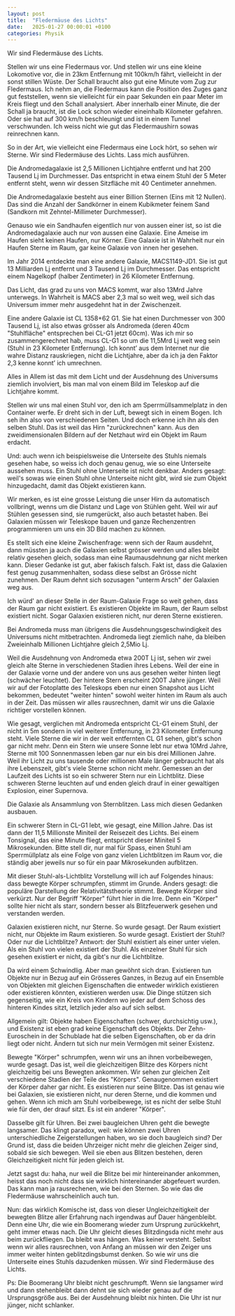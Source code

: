 ```yaml
---
layout: post
title:  "Fledermäuse des Lichts"
date:   2025-01-27 00:00:01 +0100
categories: Physik
---
```

Wir sind Fledermäuse des Lichts.

Stellen wir uns eine Fledermaus vor. Und stellen wir uns eine kleine Lokomotive vor, die in 23km Entfernung mit 100km/h fährt, vielleicht in der sonst stillen Wüste. Der Schall braucht also gut eine Minute vom Zug zur Fledermaus. Ich nehm an, die Fledermaus kann die Position des Zuges ganz gut feststellen, wenn sie vielleicht für ein paar Sekunden ein paar Meter im Kreis fliegt und den Schall analysiert. Aber innerhalb einer Minute, die der Schall ja braucht, ist die Lock schon wieder eineinhalb Kilometer gefahren. Oder sie hat auf 300 km/h beschleunigt und ist in einem Tunnel verschwunden. Ich weiss nicht wie gut das Fledermaushirn sowas reinrechnen kann.

So in der Art, wie vielleicht eine Fledermaus eine Lock hört, so sehen wir Sterne. Wir sind Fledermäuse des Lichts. Lass mich ausführen.

Die Andromedagalaxie ist 2,5 Millionen Lichtjahre entfernt und hat 200 Tausend Lj im Durchmesser. Das entspricht in etwa einem Stuhl der 5 Meter entfernt steht, wenn wir dessen Sitzfläche mit 40 Centimeter annehmen.

Die Andromedagalaxie besteht aus einer Billion Sternen (Eins mit 12 Nullen). Das sind die Anzahl der Sandkörner in einem Kubikmeter feinem Sand (Sandkorn mit Zehntel-Millimeter Durchmesser).

Genauso wie ein Sandhaufen eigentlich nur von aussen einer ist, so ist die Andromedagalaxie auch nur von aussen eine Galaxie. Eine Ameise im Haufen sieht keinen Haufen, nur Körner. Eine Galaxie ist in Wahrheit nur ein Haufen Sterne im Raum, gar keine Galaxie von innen her gesehen.

Im Jahr 2014 entdeckte man eine andere Galaxie, MACS1149-JD1. Sie ist gut 13 Milliarden Lj entfernt und 3 Tausend Lj im Durchmesser. Das entspricht einem Nagelkopf (halber Zentimeter) in 26 Kilometer Entfernung.

Das Licht, das grad zu uns von MACS kommt, war also 13Mrd Jahre unterwegs. In Wahrheit is MACS aber 2,3 mal so weit weg, weil sich das Universum immer mehr ausgedehnt hat in der Zwischenzeit.

Eine andere Galaxie ist CL 1358+62 G1. Sie hat einen Durchmesser von 300 Tausend Lj, ist also etwas grösser als Andromeda (deren 40cm "Stuhlfläche" entsprechen bei CL-G1 jetzt 60cm). Was ich mir so zusammengerechnet hab, muss CL-G1 so um die 11,5Mrd Lj weit weg sein (Stuhl in 23 Kilometer Entfernung). Ich konnt’ aus dem Internet nur die wahre Distanz rauskriegen, nicht die Lichtjahre, aber da ich ja den Faktor 2,3 kenne konnt’ ich umrechnen.

Alles in Allem ist das mit dem Licht und der Ausdehnung des Universums ziemlich involviert, bis man mal von einem Bild im Teleskop auf die Lichtjahre kommt.

Stellen wir uns mal einen Stuhl vor, den ich am Sperrmüllsammelplatz in den Container werfe. Er dreht sich in der Luft, bewegt sich in einem Bogen. Ich seh ihn also von verschiedenen Seiten. Und doch erkenne ich ihn als den selben Stuhl. Das ist weil das Hirn "zurückrechnen" kann. Aus den zweidimensionalen Bildern auf der Netzhaut wird ein Objekt im Raum erdacht.

Und: auch wenn ich beispielsweise die Unterseite des Stuhls niemals gesehen habe, so weiss ich doch genau genug, wie so eine Unterseite aussehen muss. Ein Stuhl ohne Unterseite ist nicht denkbar. Anders gesagt: weil's sowas wie einen Stuhl ohne Unterseite nicht gibt, wird sie zum Objekt hinzugedacht, damit das Objekt existieren kann.

Wir merken, es ist eine grosse Leistung die unser Hirn da automatisch vollbringt, wenns um die Distanz und Lage von Stühlen geht. Weil wir auf Stühlen gesessen sind, sie rumgerückt, also auch betastet haben. Bei Galaxien müssen wir Teleskope bauen und ganze Rechenzentren programmieren um uns ein 3D Bild machen zu können.

Es stellt sich eine kleine Zwischenfrage: wenn sich der Raum ausdehnt, dann müssten ja auch die Galaxien selbst grösser werden und alles bleibt relativ gesehen gleich, sodass man eine Raumausdehnung gar nicht merken kann. Dieser Gedanke ist gut, aber fakisch falsch. Fakt ist, dass die Galaxien fest genug zusammenhalten, sodass diese selbst an Grösse nicht zunehmen. Der Raum dehnt sich sozusagen "unterm Arsch" der Galaxien weg aus.

Ich würd' an dieser Stelle in der Raum-Galaxie Frage so weit gehen, dass der Raum gar nicht existiert. Es existieren Objekte im Raum, der Raum selbst existiert nicht. Sogar Galaxien existieren nicht, nur deren Sterne existieren.

Bei Andromeda muss man übrigens die Ausdehnungsgeschwindigkeit des Universums nicht mitbetrachten. Andromeda liegt ziemlich nahe, da bleiben Zweieinhalb Millionen Lichtjahre gleich 2,5Mio Lj.

Weil die Ausdehnung von Andromeda etwa 200T Lj ist, sehen wir zwei gleich alte Sterne in verschiedenen Stadien ihres Lebens. Weil der eine in der Galaxie vorne und der andere von uns aus gesehen weiter hinten liegt (schwächer leuchtet). Der hintere Stern erscheint 200T Jahre jünger. Weil wir auf der Fotoplatte des Teleskops eben nur einen Snapshot aus Licht bekommen, bedeutet "weiter hinten" sowohl weiter hinten im Raum als auch in der Zeit. Das müssen wir alles rausrechnen, damit wir uns die Galaxie richtiger vorstellen können.

Wie gesagt, verglichen mit Andromeda entspricht CL-G1 einem Stuhl, der nicht in 5m sondern in viel weiterer Entfernung, in  23 Kilometer Entfernung steht. Viele Sterne die wir in der weit entfernten CL G1 sehen, gibt's schon gar nicht mehr. Denn ein Stern wie unsere Sonne lebt nur etwa 10Mrd Jahre, Sterne mit 100 Sonnenmassen leben gar nur ein bis drei Millionen Jahre. Weil ihr Licht zu uns tausende oder millionen Male länger gebraucht hat als ihre Lebenszeit, gibt's viele Sterne schon nicht mehr. Gemessen an der Laufzeit des Lichts ist so ein schwerer Stern nur ein Lichtblitz. Diese schweren Sterne leuchten auf und enden gleich drauf in einer gewaltigen Explosion, einer Supernova.

Die Galaxie als Ansammlung von Sternblitzen. Lass mich diesen Gedanken ausbauen.

Ein schwerer Stern in CL-G1 lebt, wie gesagt, eine Million Jahre. Das ist dann der 11,5 Millionste Miniteil der Reisezeit des Lichts. Bei einem Tonsignal, das eine Minute fliegt, entspricht dieser Miniteil 5 Mikrosekunden. Bitte stell dir, nur mal für Spass, einen Stuhl am Sperrmüllplatz als eine Folge von ganz vielen Lichtblitzen im Raum vor, die ständig aber jeweils nur so für ein paar Mikrosekunden aufblitzen.

Mit dieser Stuhl-als-Lichtblitz Vorstellung will ich auf Folgendes hinaus: dass bewegte Körper schrumpfen, stimmt im Grunde. Anders gesagt: die populäre Darstellung der Relativitätstheorie stimmt. Bewegte Körper sind verkürzt. Nur der Begriff "Körper" führt hier in die Irre. Denn ein "Körper" sollte hier nicht als starr, sondern besser als Blitzfeuerwerk gesehen und verstanden werden.

Galaxien existieren nicht, nur Sterne. So wurde gesagt. Der Raum existiert nicht, nur Objekte im Raum existieren. So wurde gesagt. Existiert der Stuhl? Oder nur die Lichtblitze? Antwort: der Stuhl existiert als einer unter vielen. Als ein Stuhl von vielen existiert der Stuhl. Als einzelner Stuhl für sich gesehen existiert er nicht, da gibt's nur die Lichtblitze.

Da wird einem Schwindlig. Aber man gewöhnt sich dran. Existieren tun Objekte nur in Bezug auf ein Grösseres Ganzes, in Bezug auf ein Ensemble von Objekten mit gleichen Eigenschaften die entweder wirklich existieren oder existieren könnten, existieren werden usw. Die Dinge stützen sich gegenseitig, wie ein Kreis von Kindern wo jeder auf dem Schoss des hinteren Kindes sitzt, letzlich jeder also auf sich selbst.

Allgemein gilt: Objekte haben Eigenschaften (schwer, durchsichtig usw.), und Existenz ist eben grad keine Eigenschaft des Objekts. Der Zehn-Euroschein in der Schublade hat die selben Eigenschaften, ob er da drin liegt oder nicht. Ändern tut sich nur mein Vermögen mit seiner Existenz.

Bewegte "Körper" schrumpfen, wenn wir uns an ihnen vorbeibewegen, wurde gesagt. Das ist, weil die gleichzeitigen Blitze des Körpers nicht gleichzeitig bei uns Bewegten ankommen. Wir sehen zur gleichen Zeit verschiedene Stadien der Teile des "Körpers". Genaugenommen existiert der Körper daher gar nicht. Es existieren nur seine Blitze. Das ist genau wie bei Galaxien, sie existieren nicht, nur deren Sterne, und die kommen und gehen. Wenn ich mich am Stuhl vorbeibewege, ist es nicht der selbe Stuhl wie für den, der drauf sitzt. Es ist ein anderer "Körper".

Dasselbe gilt für Uhren. Bei zwei baugleichen Uhren geht die bewegte langsamer. Das klingt paradox, weil: wie können zwei Uhren unterschiedliche Zeigerstellungen haben, wo sie doch baugleich sind? Der Grund ist, dass die beiden Uhrzeiger nicht mehr die gleichen Zeiger sind, sobald sie sich bewegen. Weil sie eben aus Blitzen bestehen, deren Gleichzeitigkeit nicht für jeden gleich ist.

Jetzt sagst du: haha, nur weil die Blitze bei mir hintereinander ankommen, heisst das noch nicht dass sie wirklich hintereinander abgefeuert wurden. Das kann man ja rausrechenen, wie bei den Sternen.  So wie das die Fledermäuse wahrscheinlich auch tun.

Nun: das wirklich Komische ist, dass von dieser Ungleichzeitigkeit der bewegten Blitze aller Erfahrung nach irgendwas auf Dauer hängenbleibt. Denn eine Uhr, die wie ein Boomerang wieder zum Ursprung zurückkehrt, geht immer etwas nach. Die Uhr gleicht dieses Blitzdingsda nicht mehr aus beim zurückfliegen. Da bleibt was hängen. Was keiner versteht. Selbst wenn wir alles rausrechnen, von Anfang an müssen wir den Zeiger uns immer weiter hinten geblitzdingsbumst denken. So wie wir uns die Unterseite eines Stuhls dazudenken müssen. Wir sind Fledermäuse des Lichts.

Ps: Die Boomerang Uhr bleibt nicht geschrumpft. Wenn sie langsamer wird und dann stehenbleibt dann dehnt sie sich wieder genau auf die Ursprungsgröße aus. Bei der Ausdehnung bleibt nix hinten. Die Uhr ist nur jünger, nicht schlanker.
